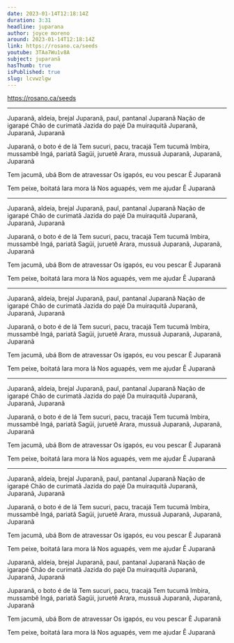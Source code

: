 ```yaml
---
date: 2023-01-14T12:18:14Z
duration: 3:31
headline: juparana
author: joyce moreno
around: 2023-01-14T12:18:14Z
link: https://rosano.ca/seeds
youtube: 3TAa7Wu1v8A
subject: juparanã
hasThumb: true
isPublished: true
slug: lcvwzlgw
---
```

https://rosano.ca/seeds

---

Juparanã, aldeia, brejal
Juparanã, paul, pantanal
Juparanã
Nação de igarapé
Chão de curimatã
Jazida do pajé
Da muiraquitã
Juparanã, Juparanã, Juparanã

Juparanã, o boto é de lá
Tem sucuri, pacu, tracajá
Tem tucumã
Imbira, mussambê
Ingá, pariatã
Sagüi, juruetê
Arara, mussuã
Juparanã, Juparanã, Juparanã

Tem jacumã, ubá
Bom de atravessar
Os igapós, eu vou pescar
Ê Juparanã

Tem peixe, boitatá
Iara mora lá
Nos aguapés, vem me ajudar
Ê Juparanã

---

Juparanã, aldeia, brejal
Juparanã, paul, pantanal
Juparanã
Nação de igarapé
Chão de curimatã
Jazida do pajé
Da muiraquitã
Juparanã, Juparanã, Juparanã

Juparanã, o boto é de lá
Tem sucuri, pacu, tracajá
Tem tucumã
Imbira, mussambê
Ingá, pariatã
Sagüi, juruetê
Arara, mussuã
Juparanã, Juparanã, Juparanã

Tem jacumã, ubá
Bom de atravessar
Os igapós, eu vou pescar
Ê Juparanã

Tem peixe, boitatá
Iara mora lá
Nos aguapés, vem me ajudar
Ê Juparanã

---

Juparanã, aldeia, brejal
Juparanã, paul, pantanal
Juparanã
Nação de igarapé
Chão de curimatã
Jazida do pajé
Da muiraquitã
Juparanã, Juparanã, Juparanã

Juparanã, o boto é de lá
Tem sucuri, pacu, tracajá
Tem tucumã
Imbira, mussambê
Ingá, pariatã
Sagüi, juruetê
Arara, mussuã
Juparanã, Juparanã, Juparanã

Tem jacumã, ubá
Bom de atravessar
Os igapós, eu vou pescar
Ê Juparanã

Tem peixe, boitatá
Iara mora lá
Nos aguapés, vem me ajudar
Ê Juparanã

---

Juparanã, aldeia, brejal
Juparanã, paul, pantanal
Juparanã
Nação de igarapé
Chão de curimatã
Jazida do pajé
Da muiraquitã
Juparanã, Juparanã, Juparanã

Juparanã, o boto é de lá
Tem sucuri, pacu, tracajá
Tem tucumã
Imbira, mussambê
Ingá, pariatã
Sagüi, juruetê
Arara, mussuã
Juparanã, Juparanã, Juparanã

Tem jacumã, ubá
Bom de atravessar
Os igapós, eu vou pescar
Ê Juparanã

Tem peixe, boitatá
Iara mora lá
Nos aguapés, vem me ajudar
Ê Juparanã

---

Juparanã, aldeia, brejal
Juparanã, paul, pantanal
Juparanã
Nação de igarapé
Chão de curimatã
Jazida do pajé
Da muiraquitã
Juparanã, Juparanã, Juparanã

Juparanã, o boto é de lá
Tem sucuri, pacu, tracajá
Tem tucumã
Imbira, mussambê
Ingá, pariatã
Sagüi, juruetê
Arara, mussuã
Juparanã, Juparanã, Juparanã

Tem jacumã, ubá
Bom de atravessar
Os igapós, eu vou pescar
Ê Juparanã

Tem peixe, boitatá
Iara mora lá
Nos aguapés, vem me ajudar
Ê Juparanã

Juparanã, aldeia, brejal
Juparanã, paul, pantanal
Juparanã
Nação de igarapé
Chão de curimatã
Jazida do pajé
Da muiraquitã
Juparanã, Juparanã, Juparanã

Juparanã, o boto é de lá
Tem sucuri, pacu, tracajá
Tem tucumã
Imbira, mussambê
Ingá, pariatã
Sagüi, juruetê
Arara, mussuã
Juparanã, Juparanã, Juparanã

Tem jacumã, ubá
Bom de atravessar
Os igapós, eu vou pescar
Ê Juparanã

Tem peixe, boitatá
Iara mora lá
Nos aguapés, vem me ajudar
Ê Juparanã

